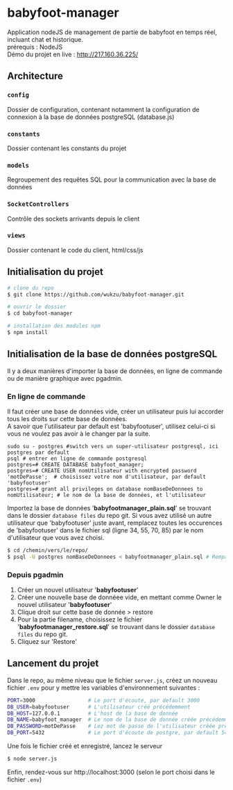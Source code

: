 # babyfoot-manager
Application nodeJS de management de partie de babyfoot en temps réel, incluant chat et historique.  
prérequis : NodeJS  
Démo du projet en live : http://217.160.36.225/

## Architecture
### `config`
Dossier de configuration, contenant notamment la configuration de connexion à la base de données postgreSQL (database.js)
### `constants`
Dossier contenant les constants du projet
### `models`
Regroupement des requêtes SQL pour la communication avec la base de données
### `SocketControllers`
Contrôle des sockets arrivants depuis le client
### `views`
Dossier contenant le code du client, html/css/js


## Initialisation du projet
```bash
# clone du repo
$ git clone https://github.com/wukzu/babyfoot-manager.git

# ouvrir le dossier
$ cd babyfoot-manager

# installation des modules npm
$ npm install
```
## Initialisation de la base de données postgreSQL
Il y a deux manières d'importer la base de données, en ligne de commande ou de manière graphique avec pgadmin.

### En ligne de commande
Il faut créer une base de données vide, créer un utilisateur puis lui accorder tous les droits sur cette base de données.  
A savoir que l'utilisateur par default est 'babyfootuser', utilisez celui-ci si vous ne voulez pas avoir à le changer par la suite.
```
sudo su - postgres #switch vers un super-utilisateur postgresql, ici postgres par default
psql # entrer en ligne de commande postgresql
postgres=# CREATE DATABASE babyfoot_manager;
postgres=# CREATE USER nomUtilisateur with encrypted password 'motDePasse';  # choisissez votre nom d'utilisateur, par default 'babyfootuser'
postgres=# grant all privileges on database nomBaseDeDonnees to nomUtilisateur; # le nom de la base de données, et l'utilisateur
```

Importez la base de données '**babyfootmanager_plain.sql**' se trouvant dans le dossier `database files` du repo git.
Si vous avez utilisé un autre utilisateur que 'babyfootuser' juste avant, remplacez toutes les occurences de 'babyfootuser' dans le fichier sql (ligne 34, 55, 70, 85) par le nom d'utilisateur que vous avez choisi.
```bash
$ cd /chemin/vers/le/repo/
$ psql -U postgres nomBaseDeDonnees < babyfootmanager_plain.sql # Rempalcez nomBaseDeDonnees par le nom de la base de données précedemment créée
```

### Depuis pgadmin
1. Créer un nouvel utilisateur '**babyfootuser**'
2. Créer une nouvelle base de donnéee vide, en mettant comme Owner le nouvel utilisateur '**babyfootuser**'
3. Clique droit sur cette base de donnée > restore
4. Pour la partie filename, choisissez le fichier '**babyfootmanager_restore.sql**' se trouvant dans le dossier `database files` du repo git.
5. Cliquez sur 'Restore'

## Lancement du projet
Dans le repo, au même niveau que le fichier `server.js`, créez un nouveau fichier `.env` pour y mettre les variables d'environnement suivantes :
```bash
PORT=3000                 # Le port d'écoute, par default 3000
DB_USER=babyfootuser      # L'utilisateur créé précédemment
DB_HOST=127.0.0.1         # L'host de la base de donnée
DB_NAME=babyfoot_manager  # Le nom de la base de donnée créée précédemment
DB_PASSWORD=motDePasse    # Lez mot de passe de l'utilisateur créée précédemment
DB_PORT=5432              # Le port d'écoute de postgre, par default 5432
```
Une fois le fichier créé et enregistré, lancez le serveur
```bash
$ node server.js
```
Enfin, rendez-vous sur http://localhost:3000 (selon le port choisi dans le fichier `.env`)
